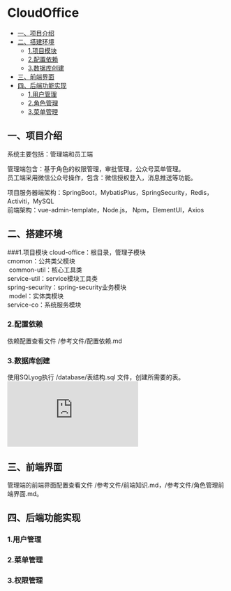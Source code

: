 # CloudOffice
* [一、项目介绍](#一项目介绍)<br>
* [二、搭建环境](#二搭建环境)<br>
    * [1.项目模块](#1项目模块)<br>
    * [2.配置依赖](#2配置依赖)<br>
    * [3.数据库创建](#3数据库创建)<br>
* [三、前端界面](#三前端界面)
* [四、后端功能实现](#四后端功能实现)
    * [1.用户管理](#1用户管理)
    * [2.角色管理](#2角色管理)
    * [3.菜单管理](#3菜单管理)
## 一、项目介绍
系统主要包括：管理端和员工端<br>

管理端包含：基于角色的权限管理，审批管理，公众号菜单管理。<br>
员工端采用微信公众号操作，包含：微信授权登入，消息推送等功能。<br>

项目服务器端架构：SpringBoot，MybatisPlus，SpringSecurity，Redis，Activiti，MySQL<br>
前端架构：vue-admin-template，Node.js， Npm，ElementUI，Axios<br>
## 二、搭建环境
###1.项目模块
cloud-office：根目录，管理子模块<br>
​    cmomon：公共类父模块<br>
​	common-util：核心工具类<br>
​	service-util：service模块工具类<br>
​	spring-security：spring-security业务模块<br>
​     model：实体类模块<br>
​     service-co：系统服务模块<br>
### 2.配置依赖
依赖配置查看文件 /参考文件/配置依赖.md
### 3.数据库创建
使用SQLyog执行 /database/表结构.sql 文件，创建所需要的表。<br>
![](https://github.com/wuchuimao/CloudOffice/raw/master/images/database.fig)<br>
## 三、前端界面
管理端的前端界面配置查看文件 /参考文件/前端知识.md，/参考文件/角色管理前端界面.md。
## 四、后端功能实现
### 1.用户管理
### 2.菜单管理
### 3.权限管理
